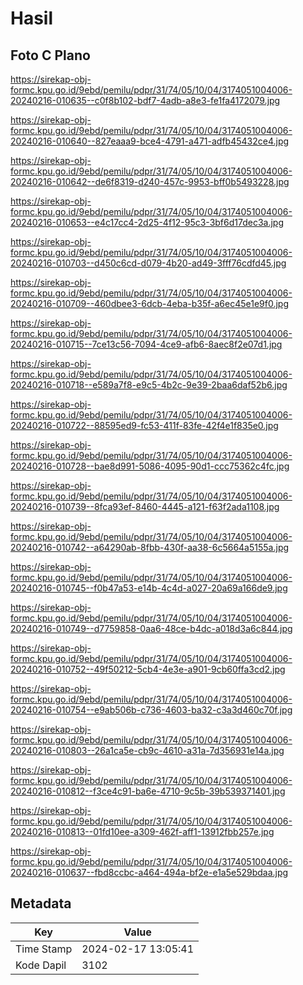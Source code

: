 # Hasil

## Foto C Plano

https://sirekap-obj-formc.kpu.go.id/9ebd/pemilu/pdpr/31/74/05/10/04/3174051004006-20240216-010635--c0f8b102-bdf7-4adb-a8e3-fe1fa4172079.jpg

https://sirekap-obj-formc.kpu.go.id/9ebd/pemilu/pdpr/31/74/05/10/04/3174051004006-20240216-010640--827eaaa9-bce4-4791-a471-adfb45432ce4.jpg

https://sirekap-obj-formc.kpu.go.id/9ebd/pemilu/pdpr/31/74/05/10/04/3174051004006-20240216-010642--de6f8319-d240-457c-9953-bff0b5493228.jpg

https://sirekap-obj-formc.kpu.go.id/9ebd/pemilu/pdpr/31/74/05/10/04/3174051004006-20240216-010653--e4c17cc4-2d25-4f12-95c3-3bf6d17dec3a.jpg

https://sirekap-obj-formc.kpu.go.id/9ebd/pemilu/pdpr/31/74/05/10/04/3174051004006-20240216-010703--d450c6cd-d079-4b20-ad49-3fff76cdfd45.jpg

https://sirekap-obj-formc.kpu.go.id/9ebd/pemilu/pdpr/31/74/05/10/04/3174051004006-20240216-010709--460dbee3-6dcb-4eba-b35f-a6ec45e1e9f0.jpg

https://sirekap-obj-formc.kpu.go.id/9ebd/pemilu/pdpr/31/74/05/10/04/3174051004006-20240216-010715--7ce13c56-7094-4ce9-afb6-8aec8f2e07d1.jpg

https://sirekap-obj-formc.kpu.go.id/9ebd/pemilu/pdpr/31/74/05/10/04/3174051004006-20240216-010718--e589a7f8-e9c5-4b2c-9e39-2baa6daf52b6.jpg

https://sirekap-obj-formc.kpu.go.id/9ebd/pemilu/pdpr/31/74/05/10/04/3174051004006-20240216-010722--88595ed9-fc53-411f-83fe-42f4e1f835e0.jpg

https://sirekap-obj-formc.kpu.go.id/9ebd/pemilu/pdpr/31/74/05/10/04/3174051004006-20240216-010728--bae8d991-5086-4095-90d1-ccc75362c4fc.jpg

https://sirekap-obj-formc.kpu.go.id/9ebd/pemilu/pdpr/31/74/05/10/04/3174051004006-20240216-010739--8fca93ef-8460-4445-a121-f63f2ada1108.jpg

https://sirekap-obj-formc.kpu.go.id/9ebd/pemilu/pdpr/31/74/05/10/04/3174051004006-20240216-010742--a64290ab-8fbb-430f-aa38-6c5664a5155a.jpg

https://sirekap-obj-formc.kpu.go.id/9ebd/pemilu/pdpr/31/74/05/10/04/3174051004006-20240216-010745--f0b47a53-e14b-4c4d-a027-20a69a166de9.jpg

https://sirekap-obj-formc.kpu.go.id/9ebd/pemilu/pdpr/31/74/05/10/04/3174051004006-20240216-010749--d7759858-0aa6-48ce-b4dc-a018d3a6c844.jpg

https://sirekap-obj-formc.kpu.go.id/9ebd/pemilu/pdpr/31/74/05/10/04/3174051004006-20240216-010752--49f50212-5cb4-4e3e-a901-9cb60ffa3cd2.jpg

https://sirekap-obj-formc.kpu.go.id/9ebd/pemilu/pdpr/31/74/05/10/04/3174051004006-20240216-010754--e9ab506b-c736-4603-ba32-c3a3d460c70f.jpg

https://sirekap-obj-formc.kpu.go.id/9ebd/pemilu/pdpr/31/74/05/10/04/3174051004006-20240216-010803--26a1ca5e-cb9c-4610-a31a-7d356931e14a.jpg

https://sirekap-obj-formc.kpu.go.id/9ebd/pemilu/pdpr/31/74/05/10/04/3174051004006-20240216-010812--f3ce4c91-ba6e-4710-9c5b-39b539371401.jpg

https://sirekap-obj-formc.kpu.go.id/9ebd/pemilu/pdpr/31/74/05/10/04/3174051004006-20240216-010813--01fd10ee-a309-462f-aff1-13912fbb257e.jpg

https://sirekap-obj-formc.kpu.go.id/9ebd/pemilu/pdpr/31/74/05/10/04/3174051004006-20240216-010637--fbd8ccbc-a464-494a-bf2e-e1a5e529bdaa.jpg


## Metadata

| Key        | Value               |
| ---------- | ------------------- |
| Time Stamp | 2024-02-17 13:05:41 |
| Kode Dapil | 3102                |



